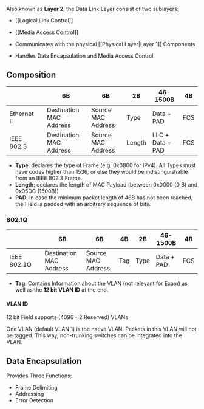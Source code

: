Also known as __Layer 2__, the Data Link Layer consist of two sublayers:
- [[Logical Link Control]]
- [[Media Access Control]]

- Communicates with the physical [[Physical Layer|Layer 1]] Components
- Handles Data Encapsulation and Media Access Control

## Composition

|  |  | 6B | 6B | 2B | 46-1500B | 4B |
| ---- | ---- | ---- | ---- | ---- | ---- | ---- |
| Ethernet II |  | Destination MAC Address | Source MAC Address | Type | Data + PAD | FCS |
| IEEE 802.3 |  | Destination MAC Address | Source MAC Address | Length | LLC + Data + PAD | FCS |

- **Type**: declares the type of Frame (e.g. 0x0800 for IPv4). All Types must have codes higher than 1536, or else they would be indistinguishable from an IEEE 802.3 Frame.
- **Length**: declares the length of MAC Payload (between 0x0000 (0 B) and 0x05DC (1500B))
- **PAD**: In case the minimum packet length of 46B has not been reached, the Field is padded with an arbitrary sequence of bits.

### 802.1Q

|  |  | 6B | 6B | 4B | 2B | 46-1500B | 4B |
| ---- | ---- | ---- | ---- | ---- | ---- | ---- | ---- |
| IEEE 802.1Q |  | Destination MAC Address | Source MAC Address | Tag | Type | Data + PAD | FCS |

- **Tag**: Contains Information about the VLAN (not relevant for Exam) as well as the **12 bit VLAN ID** at the end.

#### VLAN ID
12 bit Field supports (4096 - 2 Reserved) VLANs

One VLAN (default VLAN 1) is the native VLAN. Packets in this VLAN will not be tagged. This way, non-trunking switches can be integrated into the VLAN.

## Data Encapsulation
Provides Three Functions:
- Frame Delimiting
- Addressing
- Error Detection
